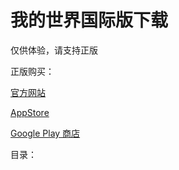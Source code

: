 # 我的世界国际版下载
仅供体验，请支持正版

正版购买：

[官方网站](https://www.minecraft.net/zh-hans)

[AppStore](https://apps.apple.com/app/id479516143)

[Google Play 商店](https://play.google.com/store/apps/details?id%253Dcom.mojang.minecraftpe%2526hl%253Dzh_TW)

目录：